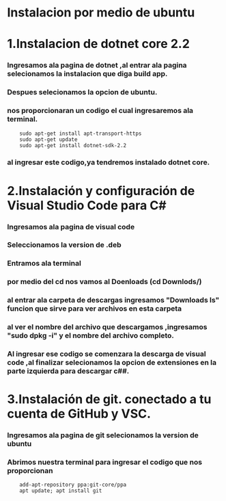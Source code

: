 # Instalacion por medio de ubuntu
# 1.Instalacion de dotnet core 2.2 
### Ingresamos ala pagina de dotnet ,al entrar ala pagina selecionamos la instalacion que diga build app.
### Despues selecionamos la opcion de ubuntu.
### nos proporcionaran un codigo el cual ingresaremos ala terminal.
``` sudo dpkg -i packages-microsoft-prod.deb
    sudo apt-get install apt-transport-https
    sudo apt-get update
    sudo apt-get install dotnet-sdk-2.2 
```
### al ingresar este codigo,ya tendremos instalado dotnet core.

# 2.Instalación y configuración de Visual Studio Code para C#

### Ingresamos ala pagina de visual code 
### Seleccionamos la version de .deb
### Entramos ala terminal
### por medio del cd nos vamos al Doenloads (cd Downlods/)
### al entrar ala carpeta de descargas ingresamos "Downloads ls" funcion que sirve para ver archivos en esta carpeta 
### al ver el nombre del archivo que descargamos ,ingresamos "sudo dpkg -i" y el nombre del archivo completo.
### Al ingresar ese codigo se comenzara la descarga de visual code ,al finalizar selecionamos la opcion de extensiones en la parte izquierda para descargar c##.

# 3.Instalación de git. conectado a tu cuenta de GitHub y VSC.
### Ingresamos ala pagina de git selecionamos la version de ubuntu
### Abrimos nuestra terminal para ingresar el codigo que nos proporcionan 
``` apt-get install git
    add-apt-repository ppa:git-core/ppa 
    apt update; apt install git
```
